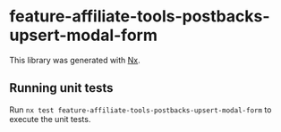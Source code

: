 # feature-affiliate-tools-postbacks-upsert-modal-form

This library was generated with [Nx](https://nx.dev).

## Running unit tests

Run `nx test feature-affiliate-tools-postbacks-upsert-modal-form` to execute the unit tests.
